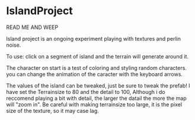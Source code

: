 # IslandProject

READ ME AND WEEP

Island project is an ongoing experiment playing with textures and perlin noise.

To use:
click on a segment of island and the terrain will generate around it.

The character on start is a test of coloring and styling random characters.
you can change the animation of the caracter with the keyboard arrows.

The values of the island can be tweaked, just be sure to tweak the prefab!
I have set the Terrainsize to 80 and the detail to 100,
Although i do reccomend playing a bit with detail, the larger the datail the more the map will "zoom in".
Be careful with making terrainsize too large, it is the pixel size of the texture, so it may case lag.
